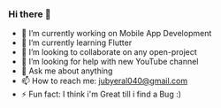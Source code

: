 ### Hi there 👋

- 🔭 I’m currently working on Mobile App Development
- 🌱 I’m currently learning Flutter
- 👯 I’m looking to collaborate on any open-project
- 🤔 I’m looking for help with new YouTube channel 
- 💬 Ask me about anything 
- 📫 How to reach me: jubyeral040@gmail.com
- ⚡ Fun fact: I think i'm Great till i find a Bug :)

